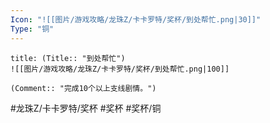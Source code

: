 ```yaml
---
Icon: "![[图片/游戏攻略/龙珠Z/卡卡罗特/奖杯/到处帮忙.png|30]]"
Type: "铜"
---
```

```ad-common-bronze-trophy
title: (Title:: "到处帮忙")
![[图片/游戏攻略/龙珠Z/卡卡罗特/奖杯/到处帮忙.png|100]]

(Comment:: "完成10个以上支线剧情。")
```

#龙珠Z/卡卡罗特/奖杯 #奖杯 #奖杯/铜
